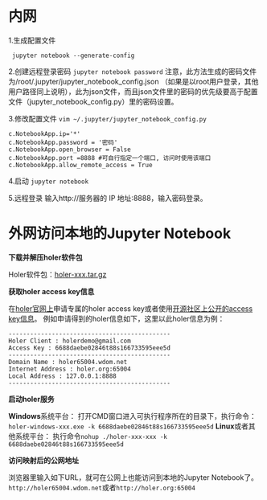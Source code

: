 # 内网

1.生成配置文件

``` jupyter notebook --generate-config```

2.创建远程登录密码
   ```jupyter notebook password```
   注意，此方法生成的密码文件为/root/.jupyter/jupyter_notebook_config.json （如果是以root用户登录，其他用户路径同上说明），此为json文件，而且json文件里的密码的优先级要高于配置文件（jupyter_notebook_config.py）里的密码设置。

3.修改配置文件
```vim ~/.jupyter/jupyter_notebook_config.py ```

```
c.NotebookApp.ip='*'
c.NotebookApp.password = '密码'
c.NotebookApp.open_browser = False
c.NotebookApp.port =8888 #可自行指定一个端口, 访问时使用该端口
c.NotebookApp.allow_remote_access = True 
```
4.启动
```jupyter notebook```

5.远程登录
输入http://服务器的 IP 地址:8888，输入密码登录。

# 外网访问本地的Jupyter Notebook

**下载并解压holer软件包**

Holer软件包：[holer-xxx.tar.gz](https://yq.aliyun.com/go/articleRenderRedirect?url=https%3A%2F%2Fgithub.com%2Fwisdom-projects%2Fholer%2Ftree%2Fmaster%2FBinary%2FGo)

**获取holer access key信息**

在[holer官网上](https://yq.aliyun.com/go/articleRenderRedirect?url=http%3A%2F%2Fwdom.net)申请专属的holer access key或者使用[开源社区上公开的access key信息](https://yq.aliyun.com/go/articleRenderRedirect?url=https%3A%2F%2Fgithub.com%2Fwisdom-projects%2Fholer)。
例如申请得到的holer信息如下，这里以此holer信息为例：

```
---------------------------------------------
Holer Client : holerdemo@gmail.com
Access Key : 6688daebe02846t88s166733595eee5d
---------------------------------------------
Domain Name : holer65004.wdom.net
Internet Address : holer.org:65004
Local Address : 127.0.0.1:8888
---------------------------------------------
```

**启动holer服务**

**Windows**系统平台：
打开CMD窗口进入可执行程序所在的目录下，执行命令：
`holer-windows-xxx.exe -k 6688daebe02846t88s166733595eee5d`
**Linux**或者其他系统平台：
执行命令`nohup ./holer-xxx-xxx -k 6688daebe02846t88s166733595eee5d`

**访问映射后的公网地址**

浏览器里输入如下URL，就可在公网上也能访问到本地的Jupyter Notebook了。
`http://holer65004.wdom.net`或者`http://holer.org:65004`
















